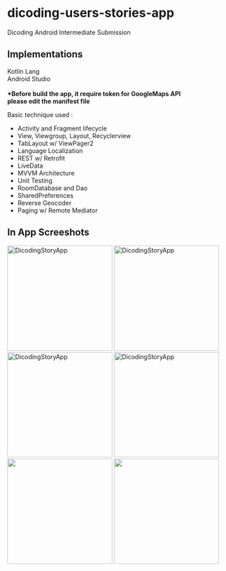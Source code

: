 # dicoding-users-stories-app
Dicoding Android Intermediate Submission

## Implementations 
Kotlin Lang <br>Android Studio
<b> <br><br>*Before build the app, it require token for GoogleMaps API<br>please edit the manifest file</b>

Basic technique used : 
  - Activity and Fragment lifecycle
  - View, Viewgroup, Layout, Recyclerview
  - TabLayout w/ ViewPager2
  - Language Localization
  - REST w/ Retrofit
  - LiveData
  - MVVM Architecture
  - Unit Testing
  - RoomDatabase and Dao
  - SharedPreferences
  - Reverse Geocoder
  - Paging w/ Remote Mediator

## In App Screeshots
<div>
  <img src="https://github.com/wildanfajri1alfarabi/dicoding-users-stories-app/blob/main/add%20story%20page.png" width="240" title="DicodingStoryApp">
  <img src="https://github.com/wildanfajri1alfarabi/dicoding-users-stories-app/blob/main/login%20page.png" width="240" title="DicodingStoryApp">
  <img src="https://github.com/wildanfajri1alfarabi/dicoding-users-stories-app/blob/main/signup%20page.png" width="240" title="DicodingStoryApp">
  <img src="https://github.com/wildanfajri1alfarabi/dicoding-users-stories-app/blob/main/story%20detail%20page.png" width="240" title="DicodingStoryApp">
  <img src="https://github.com/wildanfajri1alfarabi/dicoding-users-stories-app/blob/main/story%20list%20page.png" width="240" title"DicodingStoryApp">
  <img src="https://github.com/wildanfajri1alfarabi/dicoding-users-stories-app/blob/main/story%20locations.png" width="240" title"DicodingStoryApp">
</div>
